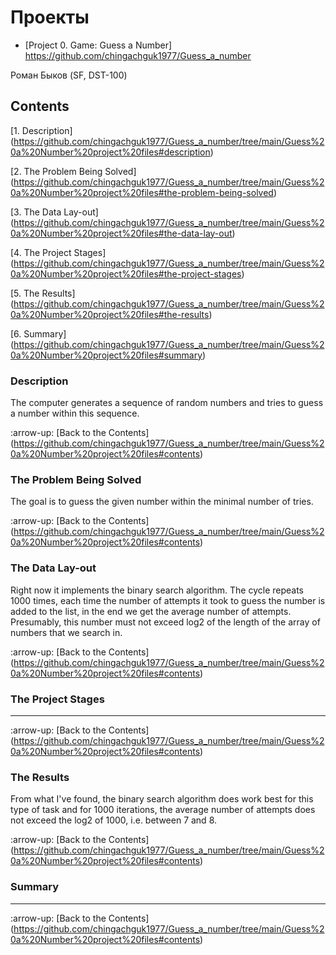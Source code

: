 # Проекты
* [Project 0. Game: Guess a Number] https://github.com/chingachguk1977/Guess_a_number

Роман Быков (SF, DST-100)


## Contents
[1. Description] (https://github.com/chingachguk1977/Guess_a_number/tree/main/Guess%20a%20Number%20project%20files#description)

[2. The Problem Being Solved] (https://github.com/chingachguk1977/Guess_a_number/tree/main/Guess%20a%20Number%20project%20files#the-problem-being-solved)

[3. The Data Lay-out] (https://github.com/chingachguk1977/Guess_a_number/tree/main/Guess%20a%20Number%20project%20files#the-data-lay-out)

[4. The Project Stages] (https://github.com/chingachguk1977/Guess_a_number/tree/main/Guess%20a%20Number%20project%20files#the-project-stages)

[5. The Results] (https://github.com/chingachguk1977/Guess_a_number/tree/main/Guess%20a%20Number%20project%20files#the-results)

[6. Summary] (https://github.com/chingachguk1977/Guess_a_number/tree/main/Guess%20a%20Number%20project%20files#summary)


### Description
The computer generates a sequence of random numbers and tries to guess a number within this sequence. 

:arrow-up: [Back to the Contents] (https://github.com/chingachguk1977/Guess_a_number/tree/main/Guess%20a%20Number%20project%20files#contents)


### The Problem Being Solved
The goal is to guess the given number within the minimal number of tries. 

:arrow-up: [Back to the Contents] (https://github.com/chingachguk1977/Guess_a_number/tree/main/Guess%20a%20Number%20project%20files#contents)


### The Data Lay-out
Right now it implements the binary search algorithm. The cycle repeats 1000 times, each time the number of attempts it took to guess the number is added to the list, in the end we get the average number of attempts.
Presumably, this number must not exceed log2 of the length of the array of numbers that we search in.

:arrow-up: [Back to the Contents] (https://github.com/chingachguk1977/Guess_a_number/tree/main/Guess%20a%20Number%20project%20files#contents)


### The Project Stages
***

:arrow-up: [Back to the Contents] (https://github.com/chingachguk1977/Guess_a_number/tree/main/Guess%20a%20Number%20project%20files#contents)


### The Results
From what I've found, the binary search algorithm does work best for this type of task and for 1000 iterations, the average number of attempts does not exceed the log2 of 1000, i.e. between 7 and 8.

:arrow-up: [Back to the Contents] (https://github.com/chingachguk1977/Guess_a_number/tree/main/Guess%20a%20Number%20project%20files#contents)


### Summary
***

:arrow-up: [Back to the Contents] (https://github.com/chingachguk1977/Guess_a_number/tree/main/Guess%20a%20Number%20project%20files#contents)